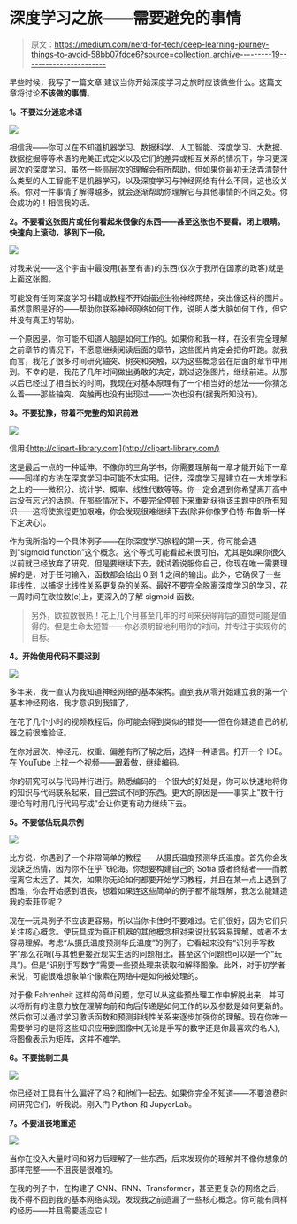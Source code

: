 # 深度学习之旅——需要避免的事情

> 原文：<https://medium.com/nerd-for-tech/deep-learning-journey-things-to-avoid-58bb07fdce6?source=collection_archive---------19----------------------->

早些时候，我写了一篇文章,建议当你开始深度学习之旅时应该做些什么。这篇文章将讨论**不该做的事情**。

**1。不要过分迷恋术语**

![](img/acb28fa439e449d2dc879036b2fb6d58.png)

相信我——你可以在不知道机器学习、数据科学、人工智能、深度学习、大数据、数据挖掘等等术语的完美正式定义以及它们的差异或相互关系的情况下，学习更深层次的深度学习。虽然一些高层次的理解会有所帮助，但如果你最初无法弄清楚什么类型的人工智能不是机器学习，以及深度学习与神经网络有什么不同，这也没关系。你对一件事情了解得越多，就会逐渐帮助你理解它与其他事情的不同之处。你会成功的！相信我的话。

**2。不要看这张图片或任何看起来很像的东西——甚至这张也不要看。闭上眼睛。快速向上滚动，移到下一段。**

![](img/ce08da89533333ff1e7ef682eed8ecb1.png)

对我来说——这个宇宙中最没用(甚至有害)的东西(仅次于我所在国家的政客)就是上面这张图。

可能没有任何深度学习书籍或教程不开始描述生物神经网络，突出像这样的图片。虽然意图是好的——帮助你联系神经网络如何工作，说明人类大脑如何工作，但它并没有真正的帮助。

一个原因是，你可能不知道人脑是如何工作的。如果你和我一样，在没有完全理解之前章节的情况下，不愿意继续阅读后面的章节，这些图片肯定会把你吓跑。就我而言，我花了很多时间研究轴突、树突和突触，以为这些概念会在后面的章节中用到。不幸的是，我花了几年时间做出勇敢的决定，跳过这张图片，继续前进。从那以后已经过了相当长的时间，我现在对基本原理有了一个相当好的想法——你猜怎么着——那些轴突、突触再也没有出现过——一次也没有(据我所知没有)。

**3。不要犹豫，带着不完整的知识前进**

![](img/c9feb45cd76f31fe37d3e7ac9a59e2d0.png)

信用:[http://clipart-library.com](http://clipart-library.com/)

这是最后一点的一种延伸。不像你的三角学书，你需要理解每一章才能开始下一章——同样的方法在深度学习中可能不太实用。记住，深度学习是建立在一大堆学科之上的——微积分、统计学、概率、线性代数等等。你一定会遇到你希望离开高中后没有忘记的话题。在那些情况下，不要完全停顿下来重新获得该主题中的所有知识——这将使旅程更加艰难，你会发现很难继续下去(除非你像罗伯特·布鲁斯一样下定决心)。

作为我所指的一个具体例子——在你深度学习旅程的第一天，你可能会遇到“sigmoid function”这个概念。这个等式可能看起来很可怕，尤其是如果你很久以前就已经放弃了研究。但是要继续下去，就试着说服你自己，你现在唯一需要理解的是，对于任何输入，函数都会给出 0 到 1 之间的输出。此外，它确保了一些非线性，以捕捉比线性关系更复杂的关系。最好不要完全脱离深度学习的学习，花一周时间在欧拉数(e)上，更深入的了解 sigmoid 函数。

> 另外，欧拉数很热！花上几个月甚至几年的时间来获得背后的直觉可能是值得的。但是生命太短暂——你必须明智地利用你的时间，并专注于实现你的目标。

**4。开始使用代码不要迟到**

![](img/700873cefd17d98ca11c19f741502f12.png)

多年来，我一直认为我知道神经网络的基本架构。直到我从零开始建立我的第一个基本神经网络，我才意识到我错了。

在花了几个小时的视频教程后，你可能会得到类似的错觉——但在你建造自己的机器之前很难验证。

在你对层次、神经元、权重、偏差有所了解之后，选择一种语言。打开一个 IDE。在 YouTube 上找一个视频——跟着做，继续编码。

你的研究可以与代码并行进行。熟悉编码的一个很大的好处是，你可以快速地将你的知识与代码联系起来，自己尝试不同的东西。更大的原因是——事实上“数千行理论有时用几行代码写成”会让你更有动力继续下去。

**5。不要低估玩具示例**

![](img/cb506874cc807c7c1261c99ec7970c33.png)

比方说，你遇到了一个非常简单的教程——从摄氏温度预测华氏温度。首先你会发现缺乏热情，因为你不在乎飞轮海。你想要构建自己的 Sofia 或者终结者——而教程离它太远了。其次，如果你无论如何都要开始学习教程，并且在某一点上遇到了困难，你会开始感到沮丧，想着如果连这些简单的例子都不能理解，我怎么能建造我的索菲亚呢？

现在—玩具例子不应该更容易，所以当你卡住时不要难过。它们很好，因为它们只关注核心概念。使玩具成为真正机器的其他概念相对来说比较容易理解，或者不太容易理解。考虑“从摄氏温度预测华氏温度”的例子。它看起来没有“识别手写数字”那么花哨(与其他更接近现实生活的问题相比，甚至这个问题也可以是一个“玩具”)。但是“识别手写数字”需要一些预处理来读取和解释图像。此外，对于初学者来说，可能很难想象单个像素在网络中是如何被处理的。

对于像 Fahrenheit 这样的简单问题，您可以从这些预处理工作中解脱出来，并可以将所有的注意力放在理解向前和向后传递是如何工作的以及参数是如何更新的。然后你可以通过学习激活函数和预测非线性关系来逐步加强你的理解。现在你唯一需要学习的是将这些知识应用到图像中(无论是手写的数字还是你最喜欢的名人),将图像表示为矩阵，这并不难学。

**6。不要挑剔工具**

![](img/2c569136110dd6a4e69db6479ef7df9f.png)

你已经对工具有什么偏好了吗？和他们一起去。如果你完全不知道——不要浪费时间研究它们，听我说。刚入门 Python 和 JupyerLab。

**7。不要沮丧地重述**

![](img/470c26afc201ced566f191676445f587.png)

当你在投入大量时间和努力后理解了一些东西，后来发现你的理解并不像你想象的那样完整——不沮丧是很难的。

在我的例子中，在构建了 CNN、RNN、Transformer，甚至更复杂的网络之后，我不得不回到我的基本网络实现，发现我之前遗漏了一些核心概念。你可能有同样的经历——并且需要适应它！